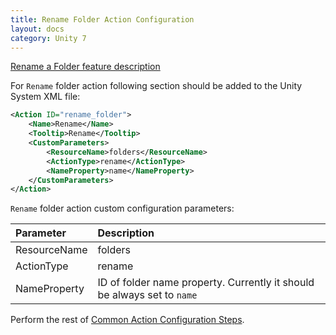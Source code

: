 ```yaml
---
title: Rename Folder Action Configuration
layout: docs
category: Unity 7
---
```

[Rename a Folder feature description](../../features/folder-management/rename-folder.md)

For `Rename` folder action following section should be added to the Unity System XML file:

```xml
<Action ID="rename_folder">
    <Name>Rename</Name>
    <Tooltip>Rename</Tooltip>
    <CustomParameters>
        <ResourceName>folders</ResourceName>
        <ActionType>rename</ActionType>
        <NameProperty>name</NameProperty>
    </CustomParameters>
</Action>
```

`Rename` folder action custom configuration parameters:

| Parameter   | Description |
|:------------|:------------|
|ResourceName | folders   |
|ActionType   | rename |
|NameProperty   | ID of folder name property. Currently it should be always set to `name`   

Perform the rest of [Common Action Configuration Steps](../actions.md#common-actions-configuration-steps).
